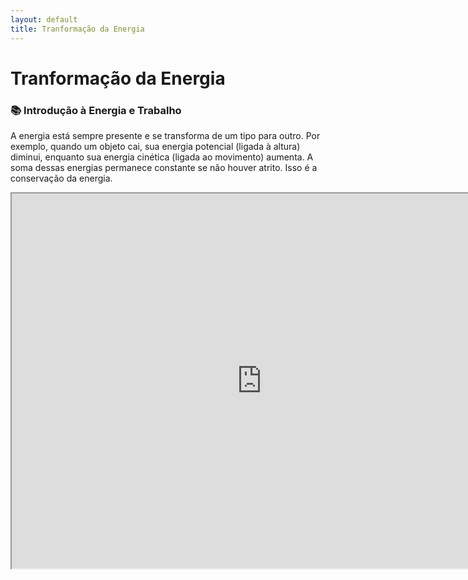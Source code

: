```yaml
---
layout: default
title: Tranformação da Energia
---
```


# Tranformação da Energia

### 📚 Introdução à Energia e Trabalho
A energia está sempre presente e se transforma de um tipo para outro. Por exemplo, quando um objeto cai, sua energia potencial (ligada à altura) diminui, enquanto sua energia cinética (ligada ao movimento) aumenta. A soma dessas energias permanece constante se não houver atrito. Isso é a conservação da energia.

<iframe src="https://phet.colorado.edu/sims/html/energy-forms-and-changes/latest/energy-forms-and-changes_en.html"
        width="800"
        height="600"
        allowfullscreen>
</iframe>
